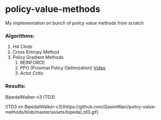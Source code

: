 # policy-value-methods
My implementation on bunch of policy value methods from scratch
### Algorithms:
<ol>
  <li>Hill Climb</li>
  <li>Cross Entropy Method</li>
  <li>Policy Gradient Methods
    <ol>
      <li>REINFORCE</li>
      <li>PPO (Proximal Policy Optimization) <a href="https://youtu.be/5DI7jpg2mHw">Video</a></li>
      <li>Actor Critic</li>
    </ol>
  </li>
</ol>

### Results:

<p>BipedalWalker-v3 (TD3)</p>
![TD3 on BipedalWalker-v3](https://github.com/QasimWani/policy-value-methods/blob/master/assets/bipedal_td3.gif)
